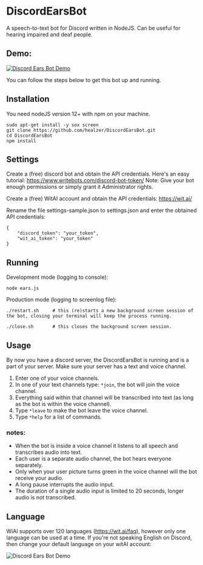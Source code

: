 # DiscordEarsBot
A speech-to-text bot for Discord written in NodeJS.
Can be useful for hearing impaired and deaf people.

## Demo:

[![Discord Ears Bot Demo](http://img.youtube.com/vi/DoT2rdLymNc/0.jpg)](http://www.youtube.com/watch?v=DoT2rdLymNc "Discord Ears Bot Demo")

You can follow the steps below to get this bot up and running.

## Installation
You need nodeJS version 12+ with npm on your machine.
```
sudo apt-get install -y sox screen
git clone https://github.com/healzer/DiscordEarsBot.git
cd DiscordEarsBot
npm install
```

## Settings
Create a (free) discord bot and obtain the API credentials. Here's an easy tutorial: https://www.writebots.com/discord-bot-token/ Note: Give your bot enough permissions or simply grant it Administrator rights.

Create a (free) WitAI account and obtain the API credentials: https://wit.ai/

Rename the file settings-sample.json to settings.json and enter the obtained API credentials:
```
{
    "discord_token": "your_token",
    "wit_ai_token": "your_token"
}
```

## Running

Development mode (logging to console):
```
node ears.js
```

Production mode (logging to screenlog file):
```
./restart.sh     # this (re)starts a new background screen session of the bot, closing your terminal will keep the process running.

./close.sh       # this closes the background screen session.
```

## Usage

By now you have a discord server, the DiscordEarsBot is running and is a part of your server. Make sure your server has a text and voice channel.

1. Enter one of your voice channels.
2. In one of your text channels type: `*join`, the bot will join the voice channel.
3. Everything said within that channel will be transcribed into text (as long as the bot is within the voice channel).
4. Type `*leave` to make the bot leave the voice channel.
5. Type `*help` for a list of commands.

### notes:
- When the bot is inside a voice channel it listens to all speech and transcribes audio into text.
- Each user is a separate audio channel, the bot hears everyone separately.
- Only when your user picture turns green in the voice channel will the bot receive your audio.
- A long pause interrupts the audio input.
- The duration of a single audio input is limited to 20 seconds, longer audio is not transcribed.

## Language
WiAI supports over 120 languages (https://wit.ai/faq), however only one language can be used at a time.
If you're not speaking English on Discord, then change your default language on your witAI account:

![Discord Ears Bot Demo](https://i.imgur.com/G19bGYe.png)
